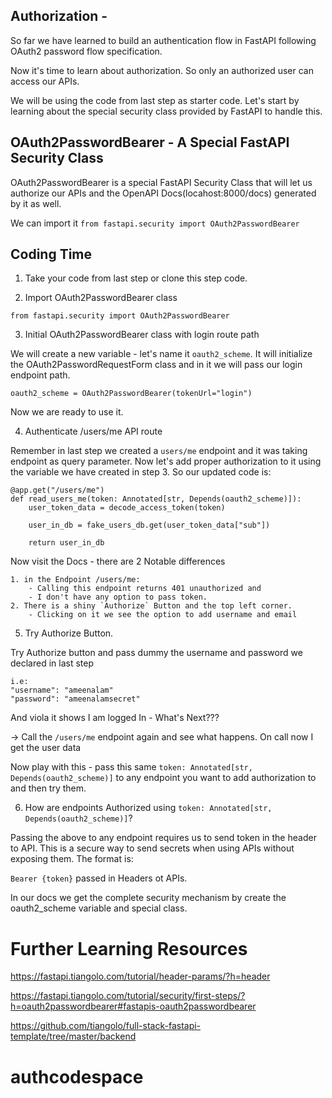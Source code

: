 ## Authorization - 

So far we have learned to build an authentication flow in FastAPI following OAuth2 password flow specification.

Now it's time to learn about authorization. So only an authorized user can access our APIs.

We will be using the code from last step as starter code. Let's start by learning about the special security class provided by FastAPI to handle this.

## OAuth2PasswordBearer - A Special FastAPI Security Class

OAuth2PasswordBearer is a special FastAPI Security Class that will let us authorize our APIs and the OpenAPI Docs(locahost:8000/docs) generated by it as well.

We can import it 
`from fastapi.security import OAuth2PasswordBearer`

## Coding Time

1. Take your code from last step or clone this step code.

2. Import OAuth2PasswordBearer class 

```
from fastapi.security import OAuth2PasswordBearer
```

3. Initial OAuth2PasswordBearer class with login route path

We will create a new variable - let's name it `oauth2_scheme`. It will initialize the OAuth2PasswordRequestForm class and in it we will pass our login endpoint path.

```
oauth2_scheme = OAuth2PasswordBearer(tokenUrl="login")
```

Now we are ready to use it.

4. Authenticate /users/me API route

Remember in last step we created a `users/me` endpoint and it was taking endpoint as query parameter. Now let's add proper authorization to it using the variable we have created in step 3. So our updated code is:

```
@app.get("/users/me")
def read_users_me(token: Annotated[str, Depends(oauth2_scheme)]):
    user_token_data = decode_access_token(token)
    
    user_in_db = fake_users_db.get(user_token_data["sub"])
    
    return user_in_db
```

Now visit the Docs - there are 2 Notable differences

    1. in the Endpoint /users/me:
        - Calling this endpoint returns 401 unauthorized and 
        - I don't have any option to pass token. 
    2. There is a shiny `Authorize` Button and the top left corner. 
        - Clicking on it we see the option to add username and email


5. Try Authorize Button.

Try Authorize button and pass dummy the username and password we declared in last step

```
i.e: 
"username": "ameenalam"
"password": "ameenalamsecret"
```

And viola it shows I am logged In - What's Next???

-> Call the `/users/me` endpoint again and see what happens. On call now I get the user data

Now play with this - pass this same `token: Annotated[str, Depends(oauth2_scheme)]` to any endpoint you want to add authorization to and then try them.

6. How are endpoints Authorized using `token: Annotated[str, Depends(oauth2_scheme)]`?

Passing the above to any endpoint requires us to send token in the header to API. This is a secure way to send secrets when using APIs without exposing them. The format is:

`Bearer {token}` passed in Headers ot APIs.

In our docs we get the complete security mechanism by create the oauth2_scheme variable and special class.

# Further Learning Resources

https://fastapi.tiangolo.com/tutorial/header-params/?h=header

https://fastapi.tiangolo.com/tutorial/security/first-steps/?h=oauth2passwordbearer#fastapis-oauth2passwordbearer

https://github.com/tiangolo/full-stack-fastapi-template/tree/master/backend
# authcodespace
